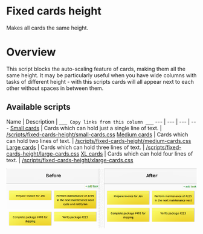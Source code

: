 # Fixed cards height
Makes all cards the same height.

# Overview
This script blocks the auto-scaling feature of cards, making them all the same height.
It may be particularly useful when you have wide columns with tasks of different height - with this scripts cards will all appear next to each other without spaces in between them.

## Available scripts

Name | Description | `___ Copy links from this column ___`
--- | --- | --- | ---
[Small cards](small-cards.css) | Cards which can hold just a single line of text. | [/scripts/fixed-cards-height/small-cards.css](https://kanbantool.com/scripts/fixed-cards-height/small-cards.css)
[Medium cards](medium-cards.css) | Cards which can hold two lines of text. | [/scripts/fixed-cards-height/medium-cards.css](https://kanbantool.com/scripts/fixed-cards-height/medium-cards.css)
[Large cards](large-cards.css) | Cards which can hold three lines of text. | [/scripts/fixed-cards-height/large-cards.css](https://kanbantool.com/scripts/fixed-cards-height/large-cards.css)
[XL cards](xlarge-cards.css) | Cards which can hold four lines of text. | [/scripts/fixed-cards-height/xlarge-cards.css](https://kanbantool.com/scripts/fixed-cards-height/xlarge-cards.css)


![preview](preview.png)
